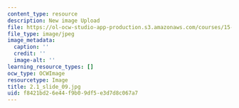 ```yaml
---
content_type: resource
description: New image Upload
file: https://ol-ocw-studio-app-production.s3.amazonaws.com/courses/15-s21-nuts-and-bolts-of-business-plans-january-iap-2014/f8421bd26e44f9b09df5e3d7d8c067a7_2.1_slide_09.jpg
file_type: image/jpeg
image_metadata:
  caption: ''
  credit: ''
  image-alt: ''
learning_resource_types: []
ocw_type: OCWImage
resourcetype: Image
title: 2.1_slide_09.jpg
uid: f8421bd2-6e44-f9b0-9df5-e3d7d8c067a7
---
```

